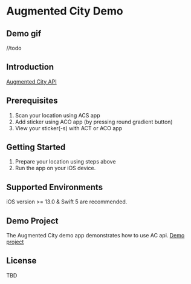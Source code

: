 # Augmented City Demo

## Demo gif
//todo

## Introduction
[Augmented City API](https://developer.augmented.city/doc)

## Prerequisites
1. Scan your location using ACS app
2. Add sticker using ACO app (by pressing round gradient button)
3. View your sticker(-s) with ACT or ACO app

## Getting Started
1. Prepare your location using steps above
2. Run the app on your iOS device.

## Supported Environments
iOS version >= 13.0 & Swift 5 are recommended.

## Demo Project
The Augmented City demo app demonstrates how to use AC api.
[Demo project](/AC_demo)

## License
TBD
